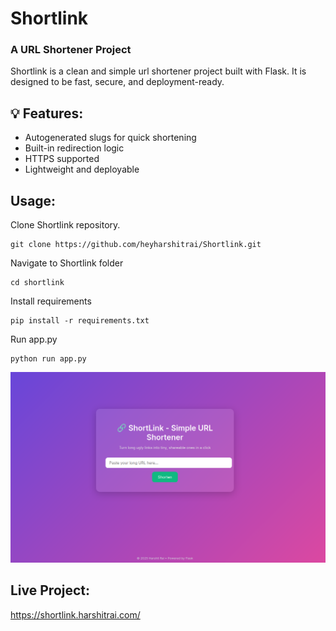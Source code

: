 # Shortlink
### A URL Shortener Project
Shortlink is a clean and simple url shortener project built with Flask. It is designed to be fast, secure, and deployment-ready.

## 💡 Features:
- Autogenerated slugs for quick shortening
- Built-in redirection logic
- HTTPS supported
- Lightweight and deployable

## Usage:

Clone Shortlink repository.
```
git clone https://github.com/heyharshitrai/Shortlink.git
```
Navigate to Shortlink folder
```
cd shortlink
```
Install requirements
```
pip install -r requirements.txt
```
Run app.py
```
python run app.py
```

![Screenshot](./shortlink.png)

## Live Project: 
https://shortlink.harshitrai.com/
